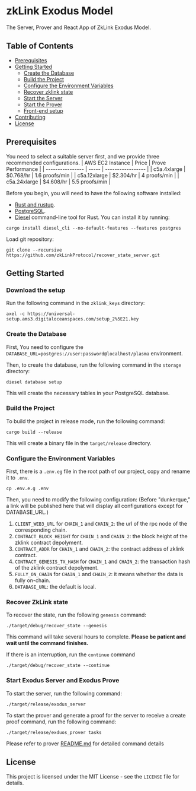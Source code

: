# zkLink Exodus Model
The Server, Prover and React App of ZkLink Exodus Model.

## Table of Contents
- [Prerequisites](#prerequisites)
- [Getting Started](#getting-started)
    - [Create the Database](#create-the-database)
    - [Build the Project](#build-the-project)
    - [Configure the Environment Variables](#configure-the-environment-variables)
    - [Recover zklink state](#recover-ZkLink-state)
    - [Start the Server](#start-the-exodus-server)
    - [Start the Prover](#start-the-exodus-prover)
    - [Front-end setup](exodus-interface/README.md)
- [Contributing](#contributing)
- [License](#license)

## Prerequisites

You need to select a suitable server first, and we provide three recommended configurations.
| AWS EC2 Instance | Price | Prove Performance |
| ---------------- | ----- | ----------------- |
| c5a.4xlarge         | $0.768/hr | 1.6 proofs/min |
| c5a.12xlarge         | $2.304/hr | 4 proofs/min |
| c5a.24xlarge        | $4.608/hr | 5.5 proofs/min |


Before you begin, you will need to have the following software installed:

- [Rust and rustup](https://www.rust-lang.org/tools/install).
- [PostgreSQL](https://www.postgresql.org/download/).
- [Diesel](http://diesel.rs/) command-line tool for Rust. You can install it by running:
```shell
cargo install diesel_cli --no-default-features --features postgres
```
Load git repository:
```shell
git clone --recursive https://github.com/zkLinkProtocol/recover_state_server.git
```

## Getting Started
### Download the setup
Run the following command in the `zklink_keys` directory:
```shell
axel -c https://universal-setup.ams3.digitaloceanspaces.com/setup_2%5E21.key
```
### Create the Database
First, You need to configure the `DATABASE_URL=postgres://user:password@localhost/plasma` environment.

Then, to create the database, run the following command in the `storage` directory:
```shell
diesel database setup
```
This will create the necessary tables in your PostgreSQL database.

### Build the Project

To build the project in release mode, run the following command:
```shell
cargo build --release
```
This will create a binary file in the `target/release` directory.

### Configure the Environment Variables
First, there is a `.env.eg` file in the root path of our project, copy and rename it to `.env`.
```shell
cp .env.e.g .env
```
Then, you need to modify the following configuration:
(Before "dunkerque," a link will be published here that will display all configurations except for DATABASE_URL.)

1. `CLIENT_WEB3_URL` for `CHAIN_1` and `CHAIN_2`: the url of the rpc node of the corresponding chain.
2. `CONTRACT_BLOCK_HEIGHT` for `CHAIN_1` and `CHAIN_2`: the block height of the zklink contract depolyment.
3. `CONTRACT_ADDR` for `CHAIN_1` and `CHAIN_2`: the contract address of zklink contract.
4. `CONTRACT_GENESIS_TX_HASH` for `CHAIN_1` and `CHAIN_2`: the transaction hash of the zklink contract depolyment.
5. `FULLY_ON_CHAIN` for `CHAIN_1` and `CHAIN_2`: it means whether the data is fully on-chain.
6. `DATABASE_URL`: the default is local.

### Recover ZkLink state
To recover the state, run the following `genesis` command:
```shell
./target/debug/recover_state --genesis
```
This command will take several hours to complete. **Please be patient and wait until the command finishes.**

If there is an interruption, run the `continue` command
```shell
./target/debug/recover_state --continue
```


### Start Exodus Server and Exodus Prove
To start the server, run the following command:
```
./target/release/exodus_server
```
To start the prover and generate a proof for the server to receive a create proof command, run the following command:
```
./target/release/exduos_prover tasks
```
Please refer to prover [README.md](prover/README.md) for detailed command details


## License
This project is licensed under the MIT License - see the `LICENSE` file for details.

